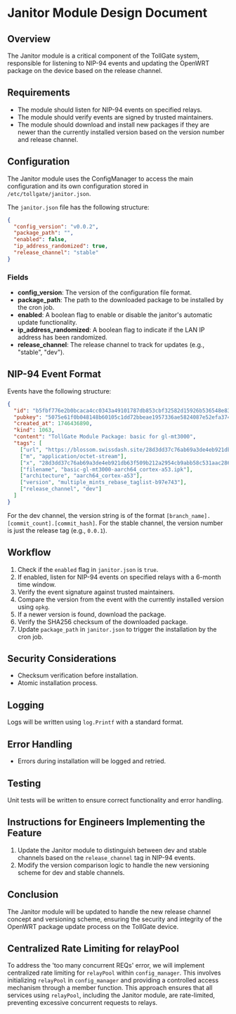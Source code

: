 # Janitor Module Design Document

## Overview

The Janitor module is a critical component of the TollGate system, responsible for listening to NIP-94 events and updating the OpenWRT package on the device based on the release channel.

## Requirements

* The module should listen for NIP-94 events on specified relays.
* The module should verify events are signed by trusted maintainers.
* The module should download and install new packages if they are newer than the currently installed version based on the version number and release channel.

## Configuration

The Janitor module uses the ConfigManager to access the main configuration and its own configuration stored in `/etc/tollgate/janitor.json`.

The `janitor.json` file has the following structure:

```json
{
  "config_version": "v0.0.2",
  "package_path": "",
  "enabled": false,
  "ip_address_randomized": true,
  "release_channel": "stable"
}
```

### Fields

- **config_version**: The version of the configuration file format.
- **package_path**: The path to the downloaded package to be installed by the cron job.
- **enabled**: A boolean flag to enable or disable the janitor's automatic update functionality.
- **ip_address_randomized**: A boolean flag to indicate if the LAN IP address has been randomized.
- **release_channel**: The release channel to track for updates (e.g., "stable", "dev").

## NIP-94 Event Format

Events have the following structure:

```json
{
  "id": "b5fbf776e2b0bcaca4cc0343a49101787db853cbf32582d15926b536548e83dc",
  "pubkey": "5075e61f0b048148b60105c1dd72bbeae1957336ae5824087e52efa374f8416a",
  "created_at": 1746436890,
  "kind": 1063,
  "content": "TollGate Module Package: basic for gl-mt3000",
  "tags": [
    ["url", "https://blossom.swissdash.site/28d3dd37c76ab69a3de4eb921db63f509b212a2954cb9abb58c531aac28696e5.ipk"],
    ["m", "application/octet-stream"],
    ["x", "28d3dd37c76ab69a3de4eb921db63f509b212a2954cb9abb58c531aac28696e5"],
    ["filename", "basic-gl-mt3000-aarch64_cortex-a53.ipk"],
    ["architecture", "aarch64_cortex-a53"],
    ["version", "multiple_mints_rebase_taglist-b97e743"],
    ["release_channel", "dev"]
  ]
}
```

For the dev channel, the version string is of the format `[branch_name].[commit_count].[commit_hash]`. For the stable channel, the version number is just the release tag (e.g., `0.0.1`).

## Workflow

1. Check if the `enabled` flag in `janitor.json` is `true`.
2. If enabled, listen for NIP-94 events on specified relays with a 6-month time window.
3. Verify the event signature against trusted maintainers.
4. Compare the version from the event with the currently installed version using `opkg`.
5. If a newer version is found, download the package.
6. Verify the SHA256 checksum of the downloaded package.
7. Update `package_path` in `janitor.json` to trigger the installation by the cron job.

## Security Considerations

* Checksum verification before installation.
* Atomic installation process.

## Logging

Logs will be written using `log.Printf` with a standard format.

## Error Handling

* Errors during installation will be logged and retried.

## Testing

Unit tests will be written to ensure correct functionality and error handling.

## Instructions for Engineers Implementing the Feature

1. Update the Janitor module to distinguish between dev and stable channels based on the `release_channel` tag in NIP-94 events.
2. Modify the version comparison logic to handle the new versioning scheme for dev and stable channels.

## Conclusion

The Janitor module will be updated to handle the new release channel concept and versioning scheme, ensuring the security and integrity of the OpenWRT package update process on the TollGate device.

## Centralized Rate Limiting for relayPool

To address the 'too many concurrent REQs' error, we will implement centralized rate limiting for `relayPool` within `config_manager`. This involves initializing `relayPool` in `config_manager` and providing a controlled access mechanism through a member function. This approach ensures that all services using `relayPool`, including the Janitor module, are rate-limited, preventing excessive concurrent requests to relays.
